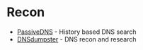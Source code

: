# Recon

- [PassiveDNS](https://passivedns.mnemonic.no/) - History based DNS search
- [DNSdumpster](https://dnsdumpster.com/) - DNS recon and research
